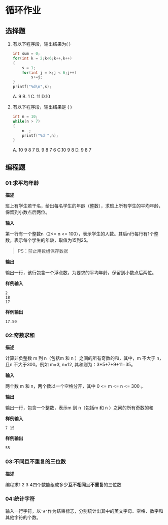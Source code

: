# 循环作业

## 选择题

1. 有以下程序段，输出结果为(  )

   ```cpp
   int sum = 0;
   for(int k = 2;k<6;k++,k++)
   {
       s = 1;
       for(int j = k;j < 6;j++)
           s+=j;
   }
   printf("%d\n",s);
   ```

   A. 9			B. 1 		C. 11		D.10

2. 有以下程序段，输出结果是 (  )

   ```cpp
   int n = 10;
   while(n > 7)
   {
       n--;
       printf("%d ",n);
   }
   ```

   A. 10 9 8 7		B. 9 8 7 6		C.10 9 8		D. 9 8 7


## 编程题

### 01:求平均年龄

**描述**

班上有学生若干名，给出每名学生的年龄（整数），求班上所有学生的平均年龄，保留到小数点后两位。

**输入**

第一行有一个整数n（2<= n <= 100），表示学生的人数。其后n行每行有1个整数，表示每个学生的年龄，取值为15到25。

> PS：禁止用数组保存数据

**输出**

输出一行，该行包含一个浮点数，为要求的平均年龄，保留到小数点后两位。

**样例输入**

```
2
18
17
```

**样例输出**

```
17.50
```

### 02:奇数求和

**描述**

计算非负整数 m 到 n（包括m 和 n ）之间的所有奇数的和，其中，m 不大于 n，且n 不大于300。例如 m=3, n=12, 其和则为：3+5+7+9+11=35。

**输入**

两个数 m 和 n，两个数以一个空格分开，其中 0 <= m <= n <= 300 。

**输出**

输出一行，包含一个整数，表示m 到 n（包括m 和 n ）之间的所有奇数的和

**样例输入**

```
7 15
```

**样例输出**

```
55
```

### 03:不同且不重复的三位数

**描述**

编程求1 2 3 4四个数能组成多少**互不相同**且**不重复**的三位数



### 04:统计字符

输入一行字符，以`'#'`作为结束标志，分别统计出其中的英文字母、空格、数字和其他字符的个数。